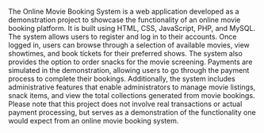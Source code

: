 The Online Movie Booking System is a web application developed as a demonstration project to showcase the functionality of an online movie booking platform. It is built using HTML, CSS, JavaScript, PHP, and MySQL. The system allows users to register and log in to their accounts. Once logged in, users can browse through a selection of available movies, view showtimes, and book tickets for their preferred shows. The system also provides the option to order snacks for the movie screening. Payments are simulated in the demonstration, allowing users to go through the payment process to complete their bookings. Additionally, the system includes administrative features that enable administrators to manage movie listings, snack items, and view the total collections generated from movie bookings. Please note that this project does not involve real transactions or actual payment processing, but serves as a demonstration of the functionality one would expect from an online movie booking system.

